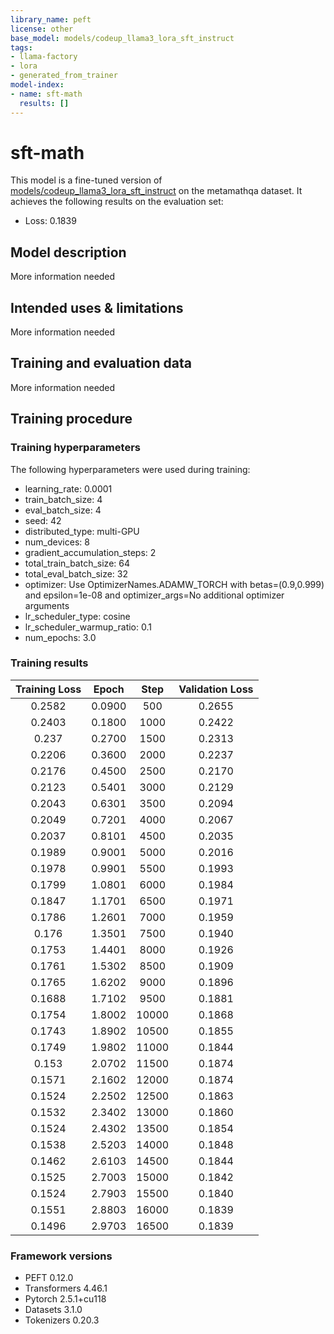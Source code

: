 ```yaml
---
library_name: peft
license: other
base_model: models/codeup_llama3_lora_sft_instruct
tags:
- llama-factory
- lora
- generated_from_trainer
model-index:
- name: sft-math
  results: []
---
```


<!-- This model card has been generated automatically according to the information the Trainer had access to. You
should probably proofread and complete it, then remove this comment. -->

# sft-math

This model is a fine-tuned version of [models/codeup_llama3_lora_sft_instruct](https://huggingface.co/models/codeup_llama3_lora_sft_instruct) on the metamathqa dataset.
It achieves the following results on the evaluation set:
- Loss: 0.1839

## Model description

More information needed

## Intended uses & limitations

More information needed

## Training and evaluation data

More information needed

## Training procedure

### Training hyperparameters

The following hyperparameters were used during training:
- learning_rate: 0.0001
- train_batch_size: 4
- eval_batch_size: 4
- seed: 42
- distributed_type: multi-GPU
- num_devices: 8
- gradient_accumulation_steps: 2
- total_train_batch_size: 64
- total_eval_batch_size: 32
- optimizer: Use OptimizerNames.ADAMW_TORCH with betas=(0.9,0.999) and epsilon=1e-08 and optimizer_args=No additional optimizer arguments
- lr_scheduler_type: cosine
- lr_scheduler_warmup_ratio: 0.1
- num_epochs: 3.0

### Training results

| Training Loss | Epoch  | Step  | Validation Loss |
|:-------------:|:------:|:-----:|:---------------:|
| 0.2582        | 0.0900 | 500   | 0.2655          |
| 0.2403        | 0.1800 | 1000  | 0.2422          |
| 0.237         | 0.2700 | 1500  | 0.2313          |
| 0.2206        | 0.3600 | 2000  | 0.2237          |
| 0.2176        | 0.4500 | 2500  | 0.2170          |
| 0.2123        | 0.5401 | 3000  | 0.2129          |
| 0.2043        | 0.6301 | 3500  | 0.2094          |
| 0.2049        | 0.7201 | 4000  | 0.2067          |
| 0.2037        | 0.8101 | 4500  | 0.2035          |
| 0.1989        | 0.9001 | 5000  | 0.2016          |
| 0.1978        | 0.9901 | 5500  | 0.1993          |
| 0.1799        | 1.0801 | 6000  | 0.1984          |
| 0.1847        | 1.1701 | 6500  | 0.1971          |
| 0.1786        | 1.2601 | 7000  | 0.1959          |
| 0.176         | 1.3501 | 7500  | 0.1940          |
| 0.1753        | 1.4401 | 8000  | 0.1926          |
| 0.1761        | 1.5302 | 8500  | 0.1909          |
| 0.1765        | 1.6202 | 9000  | 0.1896          |
| 0.1688        | 1.7102 | 9500  | 0.1881          |
| 0.1754        | 1.8002 | 10000 | 0.1868          |
| 0.1743        | 1.8902 | 10500 | 0.1855          |
| 0.1749        | 1.9802 | 11000 | 0.1844          |
| 0.153         | 2.0702 | 11500 | 0.1874          |
| 0.1571        | 2.1602 | 12000 | 0.1874          |
| 0.1524        | 2.2502 | 12500 | 0.1863          |
| 0.1532        | 2.3402 | 13000 | 0.1860          |
| 0.1524        | 2.4302 | 13500 | 0.1854          |
| 0.1538        | 2.5203 | 14000 | 0.1848          |
| 0.1462        | 2.6103 | 14500 | 0.1844          |
| 0.1525        | 2.7003 | 15000 | 0.1842          |
| 0.1524        | 2.7903 | 15500 | 0.1840          |
| 0.1551        | 2.8803 | 16000 | 0.1839          |
| 0.1496        | 2.9703 | 16500 | 0.1839          |


### Framework versions

- PEFT 0.12.0
- Transformers 4.46.1
- Pytorch 2.5.1+cu118
- Datasets 3.1.0
- Tokenizers 0.20.3